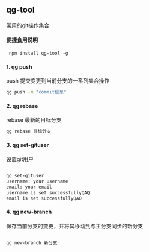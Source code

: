 ## qg-tool
常用的git操作集合

#### 便捷食用说明

```
 npm install qg-tool -g
```

#### 1. qg push  

push 提交变更到当前分支的一系列集合操作

``` bash  
qg push -m "commit信息"
```

#### 2. qg rebase  

rebase 最新的目标分支

``` bash  
qg rebase 目标分支
```

#### 3. qg set-gituser  

设置git用户

``` bash  

qg set-gituser
username: your username
email: your email
username is set successfullyQAQ
email is set successfullyQAQ

```

#### 4. qg new-branch  

保存当前分支的变更，并将其移动到与主分支同步的新分支

``` bash  

qg new-branch 新分支

```